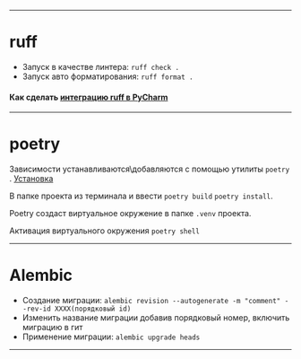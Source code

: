 
---
# ruff

- Запуск в качестве линтера:
`ruff check .`
- Запуск авто форматирования:
`ruff format .`
#### Как сделать [интеграцию ruff в PyCharm](./readme_ruff_integration.md) 


---
# poetry

Зависимости устанавливаются\добавляются с помощью утилиты `poetry` . [Установка](https://python-poetry.org/docs/)

В папке проекта из терминала и ввести `poetry build` `poetry install`. 

Poetry создаст виртуальное окружение в папке `.venv` проекта.

Активация виртуального окружения  `poetry shell` 

---
# Alembic

- Создание миграции: ```alembic revision --autogenerate -m "comment" --rev-id XXXX(порядковый id)``` 
- Изменить название миграции добавив порядковый номер, включить миграцию в гит
- Применение миграции: ```alembic upgrade heads```

---

